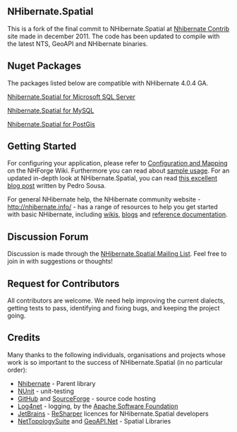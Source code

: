 ## NHibernate.Spatial

This is a fork of the final commit to NHibernate.Spatial at [Nhibernate Contrib][NHContrib] site made in december 2011. 
The code has been updated to compile with the latest NTS, GeoAPI and NHibernate binaries.

## Nuget Packages

The packages listed below are compatible with NHibernate 4.0.4 GA.

[Nhibernate.Spatial for Microsoft SQL Server](https://www.nuget.org/packages/NHibernate.Spatial.MsSql/)

[Nhibernate.Spatial for MySQL](https://www.nuget.org/packages/NHibernate.Spatial.MySQL/)
 
[Nhibernate.Spatial for PostGis](https://www.nuget.org/packages/NHibernate.Spatial.PostGis/)

## Getting Started
For configuring your application, please refer to [Configuration and Mapping](http://nhibernate.info/doc/spatial/configuration-and-mapping.html) on the NHForge Wiki. 
Furthermore you can read about [sample usage](http://nhibernate.info/doc/spatial/sample-usage.html). For an updated in-depth look at NHibernate.Spatial, you can 
read [this excellent blog post](http://build-failed.blogspot.no/2012/02/nhibernate-spatial-part-1.html) written by Pedro Sousa.

For general NHibernate help, the NHibernate community website - <http://nhibernate.info/> - has a range of resources to help you get started with basic NHibernate,
including [wikis][NHWiki], [blogs][NHWiki] and [reference documentation][NH]. 

## Discussion Forum
Discussion is made through the [NHibernate.Spatial Mailing List](https://groups.google.com/forum/#!forum/nhibernate-spatial). Feel free to join in with suggestions or thoughts!

## Request for Contributors 
All contributors are welcome. We need help improving the current dialects, getting tests to pass, identifying and fixing bugs, and keeping the project going.

Credits
-------

Many thanks to the following individuals, organisations and projects whose work is so important to the success
of NHibernate.Spatial (in no particular order):
* [Nhibernate][] - Parent library
* [NUnit][] - unit-testing
* [GitHub][] and [SourceForge][] - source code hosting
* [Log4net][] - logging, by the [Apache Software Foundation][]
* [JetBrains][] - [ReSharper][] licences for NHibernate.Spatial developers
* [NetTopologySuite][] and [GeoAPI.Net][] - Spatial Libraries

[NUnit]: http://www.nunit.org
[GitHub]: http://www.github.com
[SourceForge]: http://www.sourceforge.net
[Log4net]: http://logging.apache.org/log4net
[Apache Software Foundation]: http://www.apache.org
[JetBrains]: http://www.jetbrains.com
[ReSharper]: http://www.jetbrains.com/resharper
[GeoAPI.Net]: https://github.com/NetTopologySuite/GeoAPI
[NetTopologySuite]: https://github.com/NetTopologySuite/NetTopologySuite
[Nhibernate]: https://github.com/nhibernate/nhibernate-core
[NHWiki]: http://nhforge.org/wikis
[NHBlog]: http://nhibernate.info/blog/
[NH]: http://nhibernate.info/doc/nh/en/index.html
[NHContrib]: http://sourceforge.net/projects/nhcontrib/
